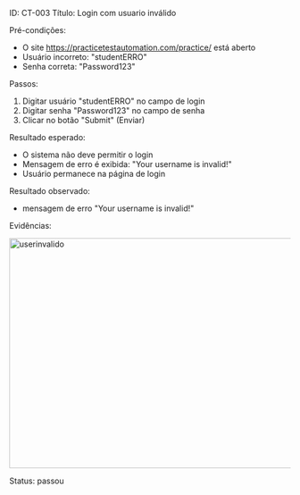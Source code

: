 ID: CT-003 
Título: Login com usuario inválido 

Pré-condições:
- O site https://practicetestautomation.com/practice/ 
está aberto 
- Usuário incorreto: "studentERRO" 
- Senha correta: "Password123"

Passos:
 1. Digitar usuário "studentERRO" no campo de login 
 2. Digitar senha "Password123" no campo de senha 
 3. Clicar no botão "Submit" (Enviar) 
 
Resultado esperado:
- O sistema não deve permitir o login 
- Mensagem de erro é exibida: "Your username is invalid!" 
- Usuário permanece na página de login 
 
Resultado observado:
- mensagem de erro "Your username is invalid!" 
 
 Evidências: 
 
 <img width="945" height="412" alt="userinvalido" src="https://github.com/user-attachments/assets/a5dbe3a8-602b-41b1-9a7f-02a029fae193" />

 Status: passou
